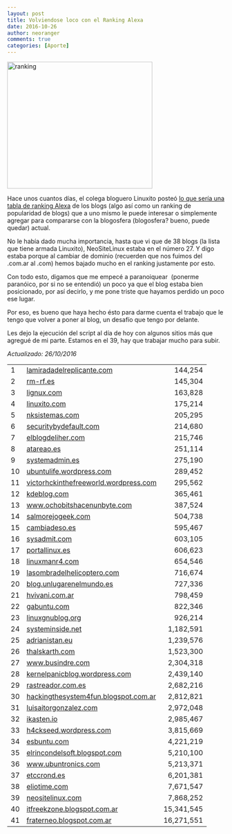 ```yaml
---
layout: post
title: Volviendose loco con el Ranking Alexa
date: 2016-10-26
author: neoranger
comments: true
categories: [Aporte]
---
```

<img class="  wp-image-3395 aligncenter" src="https://blogneositelinux.files.wordpress.com/2016/10/ranking.png" alt="ranking" width="336" height="293" />

Hace unos cuantos días, el colega bloguero Linuxito posteó <a href="https://www.linuxito.com/15-miscelaneo/752-estado-de-la-blogosfera-9-2016">lo que sería una tabla de ranking Alexa</a> de los blogs (algo así como un ranking de popularidad de blogs) que a uno mismo le puede interesar o simplemente agregar para compararse con la blogosfera (blogosfera? bueno, puede quedar) actual.

No le había dado mucha importancia, hasta que vi que de 38 blogs (la lista que tiene armada Linuxito), NeoSiteLinux estaba en el número 27. Y digo estaba porque al cambiar de dominio (recuerden que nos fuimos del .com.ar al .com) hemos bajado mucho en el ranking justamente por esto.

Con todo esto, digamos que me empecé a paranoiquear  (ponerme paranóico, por si no se entendió) un poco ya que el blog estaba bien posicionado, por así decirlo, y me pone triste que hayamos perdido un poco ese lugar.

Por eso, es bueno que haya hecho ésto para darme cuenta el trabajo que le tengo que volver a poner al blog, un desafío que tengo por delante.

Les dejo la ejecución del script al día de hoy con algunos sitios más que agregué de mi parte. Estamos en el 39, hay que trabajar mucho para subir.

<p class="alexaranks"><i>Actualizado: 26/10/2016</i></p>

<table id="alexaranks" class="alexaranks">
<tbody>
<tr>
<td>1</td>
<td><a href="http://lamiradadelreplicante.com/">lamiradadelreplicante.com</a></td>
<td style="text-align:right;">144,254</td>
</tr>
<tr>
<td>2</td>
<td><a href="http://rm-rf.es/">rm-rf.es</a></td>
<td style="text-align:right;">145,304</td>
</tr>
<tr>
<td>3</td>
<td><a href="http://lignux.com/">lignux.com</a></td>
<td style="text-align:right;">163,828</td>
</tr>
<tr>
<td>4</td>
<td><a href="http://linuxito.com/">linuxito.com</a></td>
<td style="text-align:right;">175,214</td>
</tr>
<tr>
<td>5</td>
<td><a href="http://nksistemas.com/">nksistemas.com</a></td>
<td style="text-align:right;">205,295</td>
</tr>
<tr>
<td>6</td>
<td><a href="http://securitybydefault.com/">securitybydefault.com</a></td>
<td style="text-align:right;">214,680</td>
</tr>
<tr>
<td>7</td>
<td><a href="http://elblogdeliher.com/">elblogdeliher.com</a></td>
<td style="text-align:right;">215,746</td>
</tr>
<tr>
<td>8</td>
<td><a href="http://atareao.es/">atareao.es</a></td>
<td style="text-align:right;">251,114</td>
</tr>
<tr>
<td>9</td>
<td><a href="http://systemadmin.es/">systemadmin.es</a></td>
<td style="text-align:right;">275,190</td>
</tr>
<tr>
<td>10</td>
<td><a href="http://ubuntulife.wordpress.com/">ubuntulife.wordpress.com</a></td>
<td style="text-align:right;">289,452</td>
</tr>
<tr>
<td>11</td>
<td><a href="http://victorhckinthefreeworld.wordpress.com/">victorhckinthefreeworld.wordpress.com</a></td>
<td style="text-align:right;">295,562</td>
</tr>
<tr>
<td>12</td>
<td><a href="http://kdeblog.com/">kdeblog.com</a></td>
<td style="text-align:right;">365,461</td>
</tr>
<tr>
<td>13</td>
<td><a href="http://www.ochobitshacenunbyte.com/">www.ochobitshacenunbyte.com</a></td>
<td style="text-align:right;">387,524</td>
</tr>
<tr>
<td>14</td>
<td><a href="http://salmorejogeek.com/">salmorejogeek.com</a></td>
<td style="text-align:right;">504,738</td>
</tr>
<tr>
<td>15</td>
<td><a href="http://cambiadeso.es/">cambiadeso.es</a></td>
<td style="text-align:right;">595,467</td>
</tr>
<tr>
<td>16</td>
<td><a href="http://sysadmit.com/">sysadmit.com</a></td>
<td style="text-align:right;">603,105</td>
</tr>
<tr>
<td>17</td>
<td><a href="http://portallinux.es/">portallinux.es</a></td>
<td style="text-align:right;">606,623</td>
</tr>
<tr>
<td>18</td>
<td><a href="http://linuxmanr4.com/">linuxmanr4.com</a></td>
<td style="text-align:right;">654,546</td>
</tr>
<tr>
<td>19</td>
<td><a href="http://lasombradelhelicoptero.com/">lasombradelhelicoptero.com</a></td>
<td style="text-align:right;">716,674</td>
</tr>
<tr>
<td>20</td>
<td><a href="http://blog.unlugarenelmundo.es/">blog.unlugarenelmundo.es</a></td>
<td style="text-align:right;">727,336</td>
</tr>
<tr>
<td>21</td>
<td><a href="http://hvivani.com.ar/">hvivani.com.ar</a></td>
<td style="text-align:right;">798,459</td>
</tr>
<tr>
<td>22</td>
<td><a href="http://gabuntu.com/">gabuntu.com</a></td>
<td style="text-align:right;">822,346</td>
</tr>
<tr>
<td>23</td>
<td><a href="http://linuxgnublog.org/">linuxgnublog.org</a></td>
<td style="text-align:right;">926,214</td>
</tr>
<tr>
<td>24</td>
<td><a href="http://systeminside.net/">systeminside.net</a></td>
<td style="text-align:right;">1,182,591</td>
</tr>
<tr>
<td>25</td>
<td><a href="http://adrianistan.eu/">adrianistan.eu</a></td>
<td style="text-align:right;">1,239,576</td>
</tr>
<tr>
<td>26</td>
<td><a href="http://thalskarth.com/">thalskarth.com</a></td>
<td style="text-align:right;">1,523,300</td>
</tr>
<tr>
<td>27</td>
<td><a href="http://www.busindre.com/">www.busindre.com</a></td>
<td style="text-align:right;">2,304,318</td>
</tr>
<tr>
<td>28</td>
<td><a href="http://kernelpanicblog.wordpress.com/">kernelpanicblog.wordpress.com</a></td>
<td style="text-align:right;">2,439,140</td>
</tr>
<tr>
<td>29</td>
<td><a href="http://rastreador.com.es/">rastreador.com.es</a></td>
<td style="text-align:right;">2,682,216</td>
</tr>
<tr>
<td>30</td>
<td><a href="http://hackingthesystem4fun.blogspot.com.ar/">hackingthesystem4fun.blogspot.com.ar</a></td>
<td style="text-align:right;">2,812,821</td>
</tr>
<tr>
<td>31</td>
<td><a href="http://luisaitorgonzalez.com/">luisaitorgonzalez.com</a></td>
<td style="text-align:right;">2,972,048</td>
</tr>
<tr>
<td>32</td>
<td><a href="http://ikasten.io/">ikasten.io</a></td>
<td style="text-align:right;">2,985,467</td>
</tr>
<tr>
<td>33</td>
<td><a href="http://h4ckseed.wordpress.com/">h4ckseed.wordpress.com</a></td>
<td style="text-align:right;">3,815,669</td>
</tr>
<tr>
<td>34</td>
<td><a href="http://esbuntu.com/">esbuntu.com</a></td>
<td style="text-align:right;">4,221,219</td>
</tr>
<tr>
<td>35</td>
<td><a href="http://elrincondelsoft.blogspot.com/">elrincondelsoft.blogspot.com</a></td>
<td style="text-align:right;">5,210,100</td>
</tr>
<tr>
<td>36</td>
<td><a href="http://www.ubuntronics.com/">www.ubuntronics.com</a></td>
<td style="text-align:right;">5,213,371</td>
</tr>
<tr>
<td>37</td>
<td><a href="http://etccrond.es/">etccrond.es</a></td>
<td style="text-align:right;">6,201,381</td>
</tr>
<tr>
<td>38</td>
<td><a href="http://eliotime.com/">eliotime.com</a></td>
<td style="text-align:right;">7,671,547</td>
</tr>
<tr>
<td>39</td>
<td><a href="http://neositelinux.com/">neositelinux.com</a></td>
<td style="text-align:right;">7,868,252</td>
</tr>
<tr>
<td>40</td>
<td><a href="http://itfreekzone.blogspot.com.ar/">itfreekzone.blogspot.com.ar</a></td>
<td style="text-align:right;">15,341,545</td>
</tr>
<tr>
<td>41</td>
<td><a href="http://fraterneo.blogspot.com.ar/">fraterneo.blogspot.com.ar</a></td>
<td style="text-align:right;">16,271,551</td>
</tr>
</tbody>
</table>
